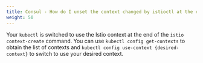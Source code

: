 ```yaml
---
title: Consul - How do I unset the context changed by istioctl at the end?
weight: 50
---
```


Your `kubectl` is switched to use the Istio context at the end of the `istio context-create` command.
You can use `kubectl config get-contexts` to obtain the list of contexts and
`kubectl config use-context {desired-context}` to switch to use your desired context.
